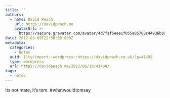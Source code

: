 ```yaml
---
title: ''
authors:
  - name: David Peach
    url: https://davidpeach.me
    avatarUrl: >-
      https://secure.gravatar.com/avatar/4d7faf5eee1f055a85788c44936b8995eaab6dfb004e7854ec747ccb272e91ee?s=96&d=mm&r=g
date: 2012-08-09T22:50:00.000Z
metadata:
  categories:
    - Notes
  uuid: 11ty/import::wordpress::https://davidpeach.co.uk/?p=41498
  type: wordpress
  url: https://davidpeach.me/2012/08/10/41498/
tags:
  - notes
---
```

Its not mate, it’s tom. #whatwouldtomsay